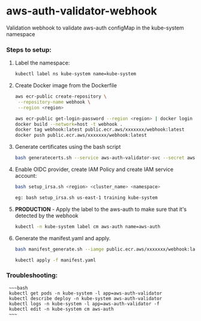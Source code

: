 # aws-auth-validator-webhook
Validation webhook to validate aws-auth configMap in the kube-system namespace
### Steps to setup:
1. Label the namespace:
   ~~~bash
   kubectl label ns kube-system name=kube-system
   ~~~

2. Create Docker image from the Dockerfile

    ~~~bash
    aws ecr-public create-repository \
     --repository-name webhook \
     --region <region>
    ~~~

    ~~~bash
    aws ecr-public get-login-password --region <region> | docker login --username AWS --password-stdin public.ecr.aws/xxxxxxx
    docker build --network=host -t webhook .
    docker tag webhook:latest public.ecr.aws/xxxxxxx/webhook:latest
    docker push public.ecr.aws/xxxxxxx/webhook:latest
    ~~~

3. Generate certificates using the bash script
     ~~~bash
     bash generatecerts.sh --service aws-auth-validator-svc --secret aws-auth-validator-certs --namespace kube-system
     ~~~

4. Enable OIDC provider, create IAM Policy and create IAM service account:
     ~~~bash
     bash setup_irsa.sh <region> <cluster_name> <namespace>
     ~~~

     ~~~bash
     eg: bash setup_irsa.sh us-east-1 training kube-system
     ~~~

5. **PRODUCTION** - Apply the label to the aws-auth to make sure that it's detected by the webhook
     ~~~bash
     kubectl -n kube-system label cm aws-auth name=aws-auth
     ~~~

6. Generate the manifest.yaml and apply.
     ~~~bash
     bash manifest_generate.sh --iamge public.ecr.aws/xxxxxxx/webhook:latest  --cluster <cluster_name> --region <region> --arn arn:aws:iam::XXXXXXXXXXXX:user/user
     ~~~

     ~~~bash
     kubectl apply -f manifest.yaml
     ~~~

### Troubleshooting:
     ~~~bash
     kubectl get pods -n kube-system -l app=aws-auth-validator
     kubectl describe deploy -n kube-system aws-auth-validator
     kubectl logs -n kube-system -l app=aws-auth-validator -f
     kubectl edit -n kube-system cm aws-auth
     ~~~
